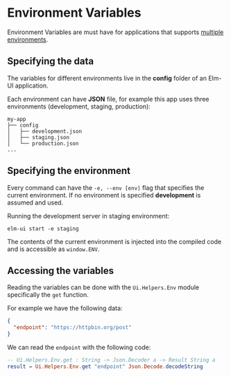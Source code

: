 # Environment Variables
Environment Variables are must have for applications that supports [multiple environments](https://en.wikipedia.org/wiki/Deployment_environment#Development).

## Specifying the data
The variables for different environments live in the **config** folder of an Elm-UI application.

Each environment can have **JSON** file, for example this app uses three environments (development, staging, production):
```
my-app
├── config
│   ├── development.json
│   ├── staging.json
│   └── production.json
...
```

## Specifying the environment
Every command can have the `-e, --env [env]` flag that specifies the current environment. If no environment is specified **development** is assumed and used.

Running the development server in staging environment:

```
elm-ui start -e staging
```

The contents of the current environment is injected into the compiled code and is accessible as `window.ENV`.

## Accessing the variables
Reading the variables can be done with the `Ui.Helpers.Env` module specifically the
`get` function.

For example we have the following data:
```json
{
  "endpoint": "https://httpbin.org/post"
}
```

We can read the `endpoint` with the following code:
```elm
-- Ui.Helpers.Env.get : String -> Json.Decoder a -> Result String a
result = Ui.Helpers.Env.get "endpoint" Json.Decode.decodeString
```
